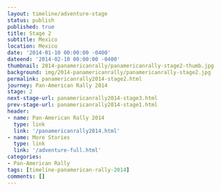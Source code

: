 ```yaml
---
layout: timeline/adventure-stage
status: publish
published: true
title: Stage 2
subtitle: Mexico
location: Mexico
date: '2014-01-10 00:00:00 -0400'
dateend: '2014-02-10 00:00:00 -0400'
thumbnail: 2014-panamericanrally/panamericanrally-stage2-thumb.jpg
background: img/2014-panamericanrally/panamericanrally-stage2.jpg
permalink: panamericanrally2014-stage2.html
journey: Pan-American Rally 2014
stage: 2
next-stage-url: panamericanrally2014-stage3.html
prev-stage-url: panamericanrally2014-stage1.html
header:
- name: Pan-American Rally 2014
  type: link
  link: '/panamericanrally2014.html'
- name: More Stories
  type: link
  link: '/adventure-full.html'
categories:
- Pan-American Rally
tags: [timeline-panamerican-rally-2014]
comments: []
---
```

